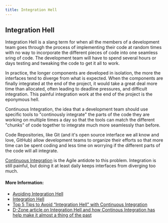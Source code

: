 ```yaml
---
title: Integration Hell
---
```

## Integration Hell

Integration Hell is a slang term for when all the members of a development team goes through the process of implementing their code at random times with no way to incorporate the different pieces of code into one seamless sring of code. The development team will have to spend several hours or days testing and tweaking the code to get it all to work.

In practice, the longer components are developed in isolation, the more the interfaces tend to diverge from what is expected. When the components are finally integrated at the end of the project, it would take a great deal more time than allocated, often leading to deadline pressures, and difficult integration. This painful integration work at the end of the project is the eponymous hell.

Continuous Integration, the idea that a development team should use specific tools to "continously integrate" the parts of the code they are working on multiple times a day so that the tools can match the different "chunks" of code together to integrate much more seamlessly than before.

Code Repositories, like Git (and it's open source interface we all know and love, GitHub) allow development teams to organize their efforts so that more time can be spent coding and less time on worrying if the different parts of the code will all integrate.

<a href='https://guide.freecodecamp.org/agile/continuous-integration/'>Continuous Integration</a> is the Agile antidote to this problem. Integration is still painful, but doing it at least daily keeps interfaces from diverging too much.

#### More Information:
- <a href='https://tobeagile.com/2017/03/08/avoiding-integration-hell/'>Avoiding Integration Hell</a>
- <a href='http://wiki.c2.com/?IntegrationHell'>Integration Hell</a>
- <a href='https://www.apicasystems.com/blog/top-5-tips-avoid-integration-hell-continuous-integration/'>Top 5 Tips to Avoid “Integration Hell” with Continuous Integration</a>
- <a href="https://dzone.com/articles/continuous-integration-how-0">D-Zone article on Integration Hell and how Continous Integration has help make it almost a thing of the past</a>